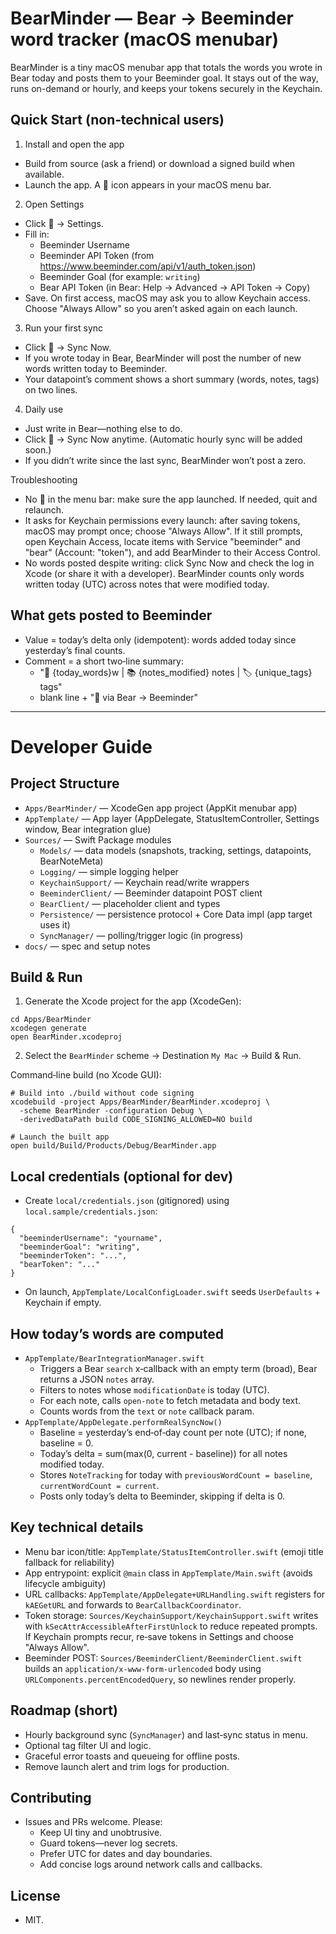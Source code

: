 # BearMinder — Bear → Beeminder word tracker (macOS menubar)

BearMinder is a tiny macOS menubar app that totals the words you wrote in Bear today and posts them to your Beeminder goal. It stays out of the way, runs on-demand or hourly, and keeps your tokens securely in the Keychain.


## Quick Start (non‑technical users)

1) Install and open the app
- Build from source (ask a friend) or download a signed build when available.
- Launch the app. A 🐻 icon appears in your macOS menu bar.

2) Open Settings
- Click 🐻 → Settings.
- Fill in:
  - Beeminder Username
  - Beeminder API Token (from https://www.beeminder.com/api/v1/auth_token.json)
  - Beeminder Goal (for example: `writing`)
  - Bear API Token (in Bear: Help → Advanced → API Token → Copy)
- Save. On first access, macOS may ask you to allow Keychain access. Choose "Always Allow" so you aren’t asked again on each launch.

3) Run your first sync
- Click 🐻 → Sync Now.
- If you wrote today in Bear, BearMinder will post the number of new words written today to Beeminder.
- Your datapoint’s comment shows a short summary (words, notes, tags) on two lines.

4) Daily use
- Just write in Bear—nothing else to do.
- Click 🐻 → Sync Now anytime. (Automatic hourly sync will be added soon.)
- If you didn’t write since the last sync, BearMinder won’t post a zero.

Troubleshooting
- No 🐻 in the menu bar: make sure the app launched. If needed, quit and relaunch.
- It asks for Keychain permissions every launch: after saving tokens, macOS may prompt once; choose "Always Allow". If it still prompts, open Keychain Access, locate items with Service "beeminder" and "bear" (Account: "token"), and add BearMinder to their Access Control.
- No words posted despite writing: click Sync Now and check the log in Xcode (or share it with a developer). BearMinder counts only words written today (UTC) across notes that were modified today.


## What gets posted to Beeminder
- Value = today’s delta only (idempotent): words added today since yesterday’s final counts.
- Comment = a short two‑line summary:
  - "📝 {today_words}w | 📚 {notes_modified} notes | 🏷️ {unique_tags} tags"
  - blank line + "🐻 via Bear → Beeminder"


---

# Developer Guide

## Project Structure
- `Apps/BearMinder/` — XcodeGen app project (AppKit menubar app)
- `AppTemplate/` — App layer (AppDelegate, StatusItemController, Settings window, Bear integration glue)
- `Sources/` — Swift Package modules
  - `Models/` — data models (snapshots, tracking, settings, datapoints, BearNoteMeta)
  - `Logging/` — simple logging helper
  - `KeychainSupport/` — Keychain read/write wrappers
  - `BeeminderClient/` — Beeminder datapoint POST client
  - `BearClient/` — placeholder client and types
  - `Persistence/` — persistence protocol + Core Data impl (app target uses it)
  - `SyncManager/` — polling/trigger logic (in progress)
- `docs/` — spec and setup notes

## Build & Run
1) Generate the Xcode project for the app (XcodeGen):
```
cd Apps/BearMinder
xcodegen generate
open BearMinder.xcodeproj
```
2) Select the `BearMinder` scheme → Destination `My Mac` → Build & Run.

Command‑line build (no Xcode GUI):
```
# Build into ./build without code signing
xcodebuild -project Apps/BearMinder/BearMinder.xcodeproj \
  -scheme BearMinder -configuration Debug \
  -derivedDataPath build CODE_SIGNING_ALLOWED=NO build

# Launch the built app
open build/Build/Products/Debug/BearMinder.app
```

## Local credentials (optional for dev)
- Create `local/credentials.json` (gitignored) using `local.sample/credentials.json`:
```
{
  "beeminderUsername": "yourname",
  "beeminderGoal": "writing",
  "beeminderToken": "...",
  "bearToken": "..."
}
```
- On launch, `AppTemplate/LocalConfigLoader.swift` seeds `UserDefaults` + Keychain if empty.

## How today’s words are computed
- `AppTemplate/BearIntegrationManager.swift`
  - Triggers a Bear `search` x‑callback with an empty term (broad), Bear returns a JSON `notes` array.
  - Filters to notes whose `modificationDate` is today (UTC).
  - For each note, calls `open-note` to fetch metadata and body text.
  - Counts words from the `text` or `note` callback param.
- `AppTemplate/AppDelegate.performRealSyncNow()`
  - Baseline = yesterday’s end‑of‑day count per note (UTC); if none, baseline = 0.
  - Today’s delta = sum(max(0, current - baseline)) for all notes modified today.
  - Stores `NoteTracking` for today with `previousWordCount = baseline`, `currentWordCount = current`.
  - Posts only today’s delta to Beeminder, skipping if delta is 0.

## Key technical details
- Menu bar icon/title: `AppTemplate/StatusItemController.swift` (emoji title fallback for reliability)
- App entrypoint: explicit `@main` class in `AppTemplate/Main.swift` (avoids lifecycle ambiguity)
- URL callbacks: `AppTemplate/AppDelegate+URLHandling.swift` registers for `kAEGetURL` and forwards to `BearCallbackCoordinator`.
- Token storage: `Sources/KeychainSupport/KeychainSupport.swift` writes with `kSecAttrAccessibleAfterFirstUnlock` to reduce repeated prompts. If Keychain prompts recur, re‑save tokens in Settings and choose "Always Allow".
- Beeminder POST: `Sources/BeeminderClient/BeeminderClient.swift` builds an `application/x-www-form-urlencoded` body using `URLComponents.percentEncodedQuery`, so newlines render properly.

## Roadmap (short)
- Hourly background sync (`SyncManager`) and last‑sync status in menu.
- Optional tag filter UI and logic.
- Graceful error toasts and queueing for offline posts.
- Remove launch alert and trim logs for production.

## Contributing
- Issues and PRs welcome. Please:
  - Keep UI tiny and unobtrusive.
  - Guard tokens—never log secrets.
  - Prefer UTC for dates and day boundaries.
  - Add concise logs around network calls and callbacks.

## License
- MIT.
